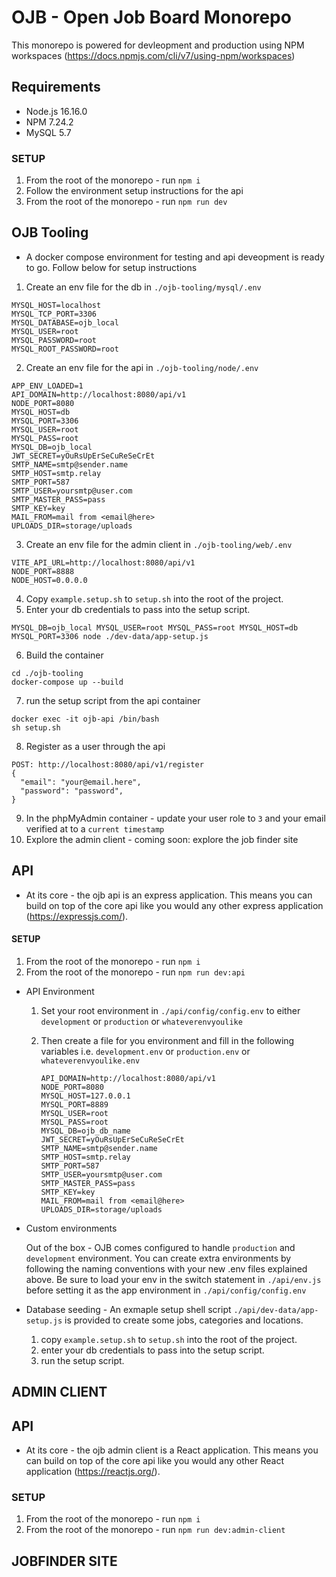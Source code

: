 # OJB - Open Job Board Monorepo

This monorepo is powered for devleopment and production using NPM workspaces (https://docs.npmjs.com/cli/v7/using-npm/workspaces)

## Requirements

- Node.js 16.16.0
- NPM 7.24.2
- MySQL 5.7

### SETUP

1. From the root of the monorepo - run `npm i`
2. Follow the environment setup instructions for the api
3. From the root of the monorepo - run `npm run dev`

## OJB Tooling

- A docker compose environment for testing and api deveopment is ready to go. Follow below for setup instructions

1.  Create an env file for the db in `./ojb-tooling/mysql/.env`

```
MYSQL_HOST=localhost
MYSQL_TCP_PORT=3306
MYSQL_DATABASE=ojb_local
MYSQL_USER=root
MYSQL_PASSWORD=root
MYSQL_ROOT_PASSWORD=root
```

2.  Create an env file for the api in `./ojb-tooling/node/.env`

```
APP_ENV_LOADED=1
API_DOMAIN=http://localhost:8080/api/v1
NODE_PORT=8080
MYSQL_HOST=db
MYSQL_PORT=3306
MYSQL_USER=root
MYSQL_PASS=root
MYSQL_DB=ojb_local
JWT_SECRET=yOuRsUpErSeCuReSeCrEt
SMTP_NAME=smtp@sender.name
SMTP_HOST=smtp.relay
SMTP_PORT=587
SMTP_USER=yoursmtp@user.com
SMTP_MASTER_PASS=pass
SMTP_KEY=key
MAIL_FROM=mail from <email@here>
UPLOADS_DIR=storage/uploads

```

3. Create an env file for the admin client in `./ojb-tooling/web/.env`

```
VITE_API_URL=http://localhost:8080/api/v1
NODE_PORT=8888
NODE_HOST=0.0.0.0
```

4.  Copy `example.setup.sh` to `setup.sh` into the root of the project.
5.  Enter your db credentials to pass into the setup script.

```
MYSQL_DB=ojb_local MYSQL_USER=root MYSQL_PASS=root MYSQL_HOST=db MYSQL_PORT=3306 node ./dev-data/app-setup.js
```

6.  Build the container

```
cd ./ojb-tooling
docker-compose up --build
```

7.  run the setup script from the api container

```
docker exec -it ojb-api /bin/bash
sh setup.sh
```

8. Register as a user through the api

```
POST: http://localhost:8080/api/v1/register
{
  "email": "your@email.here",
  "password": "password",
}
```

9. In the phpMyAdmin container - update your user role to `3` and your email verified at to a `current timestamp`
10. Explore the admin client - coming soon: explore the job finder site

## API

- At its core - the ojb api is an express application. This means you can build on top of the core api like you would any other express application (https://expressjs.com/).

#### SETUP

1. From the root of the monorepo - run `npm i`
2. From the root of the monorepo - run `npm run dev:api`

- API Environment

  1. Set your root environment in `./api/config/config.env` to either `development` or `production` or `whateverenvyoulike`
  2. Then create a file for you environment and fill in the following variables i.e. `development.env` or `production.env` or `whateverenvyoulike.env`

     ```
     API_DOMAIN=http://localhost:8080/api/v1
     NODE_PORT=8080
     MYSQL_HOST=127.0.0.1
     MYSQL_PORT=8889
     MYSQL_USER=root
     MYSQL_PASS=root
     MYSQL_DB=ojb_db_name
     JWT_SECRET=yOuRsUpErSeCuReSeCrEt
     SMTP_NAME=smtp@sender.name
     SMTP_HOST=smtp.relay
     SMTP_PORT=587
     SMTP_USER=yoursmtp@user.com
     SMTP_MASTER_PASS=pass
     SMTP_KEY=key
     MAIL_FROM=mail from <email@here>
     UPLOADS_DIR=storage/uploads
     ```

- Custom environments

  Out of the box - OJB comes configured to handle `production` and `development` environment. You can create extra environments by following the naming conventions with your new .env files explained above. Be sure to load your env in the switch statement in `./api/env.js` before setting it as the app environment in `./api/config/config.env`

- Database seeding - An exmaple setup shell script `./api/dev-data/app-setup.js` is provided to create some jobs, categories and locations.

  1. copy `example.setup.sh` to `setup.sh` into the root of the project.
  2. enter your db credentials to pass into the setup script.
  3. run the setup script.

## ADMIN CLIENT

## API

- At its core - the ojb admin client is a React application. This means you can build on top of the core api like you would any other React application (https://reactjs.org/).

### SETUP

1. From the root of the monorepo - run `npm i`
2. From the root of the monorepo - run `npm run dev:admin-client`

## JOBFINDER SITE
